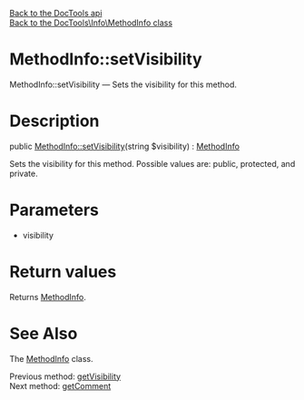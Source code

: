 [Back to the DocTools api](https://github.com/lingtalfi/DocTools/blob/master/doc/api/DocTools.md)<br>
[Back to the DocTools\Info\MethodInfo class](https://github.com/lingtalfi/DocTools/blob/master/doc/api/DocTools/Info/MethodInfo.md)


MethodInfo::setVisibility
================



MethodInfo::setVisibility — Sets the visibility for this method.




Description
================


public [MethodInfo::setVisibility](https://github.com/lingtalfi/DocTools/blob/master/doc/api/DocTools/Info/MethodInfo/setVisibility.md)(string $visibility) : [MethodInfo](https://github.com/lingtalfi/DocTools/blob/master/doc/api/DocTools/Info/MethodInfo.md)




Sets the visibility for this method.
Possible values are: public, protected, and private.




Parameters
================


- visibility

    


Return values
================

Returns [MethodInfo](https://github.com/lingtalfi/DocTools/blob/master/doc/api/DocTools/Info/MethodInfo.md).







See Also
================

The [MethodInfo](https://github.com/lingtalfi/DocTools/blob/master/doc/api/DocTools/Info/MethodInfo.md) class.

Previous method: [getVisibility](https://github.com/lingtalfi/DocTools/blob/master/doc/api/DocTools/Info/MethodInfo/getVisibility.md)<br>Next method: [getComment](https://github.com/lingtalfi/DocTools/blob/master/doc/api/DocTools/Info/MethodInfo/getComment.md)<br>

